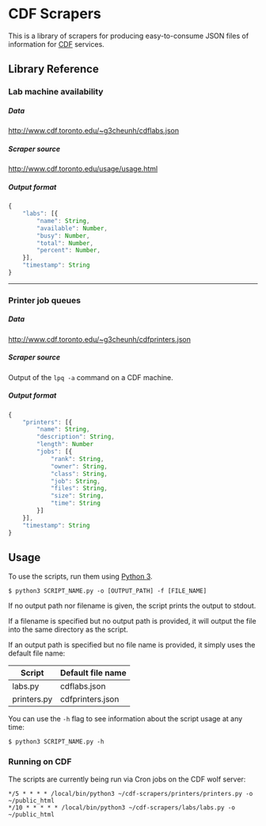 # CDF Scrapers

This is a library of scrapers for producing easy-to-consume JSON files of
information for [CDF](http://www.cdf.toronto.edu/) services.


## Library Reference

### Lab machine availability

##### Data
<http://www.cdf.toronto.edu/~g3cheunh/cdflabs.json>

##### Scraper source
<http://www.cdf.toronto.edu/usage/usage.html>

##### Output format
```js
{
    "labs": [{
        "name": String,
        "available": Number,
        "busy": Number,
        "total": Number,
        "percent": Number,
    }],
    "timestamp": String
}
```

------

### Printer job queues

##### Data
<http://www.cdf.toronto.edu/~g3cheunh/cdfprinters.json>

##### Scraper source
Output of the `lpq -a` command on a CDF machine.

##### Output format
```js
{
    "printers": [{
        "name": String,
        "description": String,
        "length": Number
        "jobs": [{
            "rank": String,
            "owner": String,
            "class": String,
            "job": String,
            "files": String,
            "size": String,
            "time": String
        }]
    }],
    "timestamp": String
}
```

## Usage

To use the scripts, run them using [Python 3](http://python.org/).

```shell
$ python3 SCRIPT_NAME.py -o [OUTPUT_PATH] -f [FILE_NAME]
```

If no output path nor filename is given, the script prints the output to stdout.

If a filename is specified but no output path is provided, it will output the
file into the same directory as the script.

If an output path is specified but no file name is provided, it simply uses the
default file name:

| Script      | Default file name |
|-------------|-------------------|
| labs.py     | cdflabs.json      |
| printers.py | cdfprinters.json  |

You can use the `-h` flag to see information about the script usage at any time:

```shell
$ python3 SCRIPT_NAME.py -h
```


### Running on CDF

The scripts are currently being run via Cron jobs on the CDF wolf server:

```
*/5 * * * * /local/bin/python3 ~/cdf-scrapers/printers/printers.py -o ~/public_html
*/10 * * * * * /local/bin/python3 ~/cdf-scrapers/labs/labs.py -o ~/public_html
```
